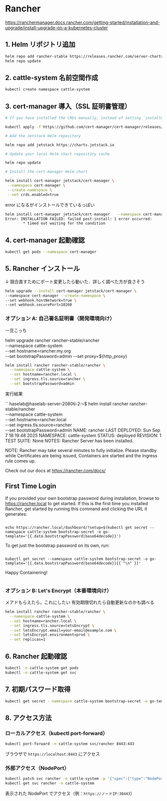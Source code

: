 # Rancher

https://ranchermanager.docs.rancher.com/getting-started/installation-and-upgrade/install-upgrade-on-a-kubernetes-cluster

## 1. Helm リポジトリ追加

```bash
helm repo add rancher-stable https://releases.rancher.com/server-charts/stable
helm repo update
```

## 2. cattle-system 名前空間作成

```bash
kubectl create namespace cattle-system
```

## 3. cert-manager 導入（SSL 証明書管理）

```bash
# If you have installed the CRDs manually, instead of setting `installCRDs` or `crds.enabled` to `true` in your Helm install command, you should upgrade your CRD resources before upgrading the Helm chart:

kubectl apply -f https://github.com/cert-manager/cert-manager/releases/download/v1.18.2/cert-manager.crds.yaml

# Add the Jetstack Helm repository

helm repo add jetstack https://charts.jetstack.io

# Update your local Helm chart repository cache

helm repo update

# Install the cert-manager Helm chart

helm install cert-manager jetstack/cert-manager \
 --namespace cert-manager \
 --create-namespace \
 --set crds.enabled=true
```

error になるがインストールできているっぽい

```bash
helm install cert-manager jetstack/cert-manager   --namespace cert-manager   --create-namespace   --set crds.enabled=true
Error: INSTALLATION FAILED: failed post-install: 1 error occurred:
        * timed out waiting for the condition
```

<!-- https://cert-manager.io/docs/installation/helm/

```bash
helm install \
  cert-manager oci://quay.io/jetstack/charts/cert-manager \
  --version v1.18.2 \
  --namespace cert-manager \
  --create-namespace \
  --set crds.enabled=true
``` -->

## 4. cert-manager 起動確認

```bash
kubectl get pods --namespace cert-manager
```

## 5. Rancher インストール

↓ 競合直すためにポート変更したら動いた．詳しく調べた方が良さそう

```bash
helm upgrade --install cert-manager jetstack/cert-manager \
--namespace cert-manager --create-namespace \
--set webhook.hostNetwork=true \
--set webhook.securePort=10260
```

### オプション A: 自己署名証明書（開発環境向け）

一旦こっち

helm upgrade rancher rancher-stable/rancher \
 --namespace cattle-system \
 --set hostname=rancher.my.org \
 --set bootstrapPassword=admin
 --set proxy=${http_proxy}

```bash
helm install rancher rancher-stable/rancher \
  --namespace cattle-system \
  --set hostname=rancher.local \
  --set ingress.tls.source=rancher \
  --set bootstrapPassword=admin
```

実行結果

``
haselab@haselab-server-2080ti-2:~$ helm install rancher rancher-stable/rancher \
 --namespace cattle-system \
 --set hostname=rancher.local \
 --set ingress.tls.source=rancher \
 --set bootstrapPassword=admin
NAME: rancher
LAST DEPLOYED: Sun Sep 7 18:19:48 2025
NAMESPACE: cattle-system
STATUS: deployed
REVISION: 1
TEST SUITE: None
NOTES:
Rancher Server has been installed.

NOTE: Rancher may take several minutes to fully initialize. Please standby while Certificates are being issued, Containers are started and the Ingress rule comes up.

Check out our docs at https://rancher.com/docs/

## First Time Login

If you provided your own bootstrap password during installation, browse to https://rancher.local to get started.
If this is the first time you installed Rancher, get started by running this command and clicking the URL it generates:

```

echo https://rancher.local/dashboard/?setup=$(kubectl get secret --namespace cattle-system bootstrap-secret -o go-template='{{.data.bootstrapPassword|base64decode}}')

```

To get just the bootstrap password on its own, run:

```

kubectl get secret --namespace cattle-system bootstrap-secret -o go-template='{{.data.bootstrapPassword|base64decode}}{{ "\n" }}'

```

Happy Containering!

```

```

### オプション B: Let's Encrypt（本番環境向け）

メアドもらえたら，これにしたい
有効期限切れたら自動更新なのかも調べる

```bash
helm install rancher rancher-stable/rancher \
  --namespace cattle-system \
  --set hostname=rancher.local \
  --set ingress.tls.source=letsEncrypt \
  --set letsEncrypt.email=your-email@example.com \
  --set letsEncrypt.environment=prod \
  --set replicas=1
```

## 6. Rancher 起動確認

```bash
kubectl -n cattle-system get pods
kubectl -n cattle-system get svc
```

## 7. 初期パスワード取得

```bash
kubectl get secret --namespace cattle-system bootstrap-secret -o go-template='{{.data.bootstrapPassword|base64decode}}{{"\n"}}'
```

## 8. アクセス方法

### ローカルアクセス（kubectl port-forward）

```bash
kubectl port-forward -n cattle-system svc/rancher 8443:443
```

ブラウザで `https://localhost:8443` にアクセス

### 外部アクセス（NodePort）

```bash
kubectl patch svc rancher -n cattle-system -p '{"spec":{"type":"NodePort"}}'
kubectl get svc rancher -n cattle-system
```

表示された NodePort でアクセス（例：`https://ノードIP:30443`）
